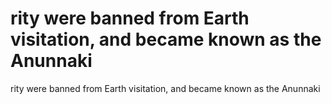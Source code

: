 # rity were banned from Earth visitation, and became known as the Anunnaki

rity were banned from Earth visitation, and became known as the Anunnaki